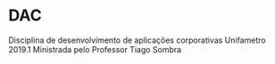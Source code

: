 # DAC
Disciplina de desenvolvimento de aplicações corporativas Unifametro 2019.1
Ministrada pelo Professor Tiago Sombra